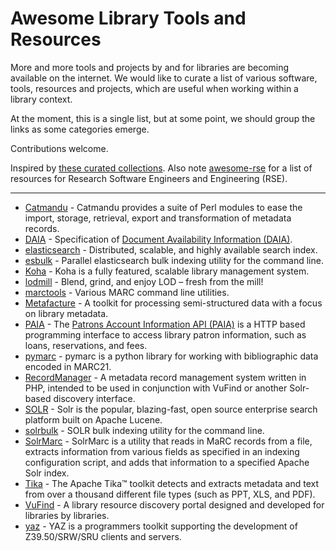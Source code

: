Awesome Library Tools and Resources
===================================

More and more tools and projects by and for libraries are becoming available on
the internet. We would like to curate a list of various software, tools,
resources and projects, which are useful when working within a library context.

At the moment, this is a single list, but at some point, we should group the
links as some categories emerge.

Contributions welcome.

Inspired by [these curated collections](https://github.com/sindresorhus/awesome). Also note [awesome-rse](https://github.com/geyslein/awesome-rse) for a list of resources for Research Software Engineers and Engineering (RSE).

----

* [Catmandu](https://metacpan.org/pod/Catmandu) - Catmandu provides a suite of Perl modules to ease the import, storage, retrieval, export and transformation of metadata records.
* [DAIA](https://github.com/gbv/daia) - Specification of [Document Availability Information (DAIA)](http://gbv.github.io/daia).
* [elasticsearch](https://www.elastic.co/) - Distributed, scalable, and highly available search index.
* [esbulk](https://github.com/miku/esbulk) - Parallel elasticsearch bulk indexing utility for the command line.
* [Koha](http://koha-community.org/) - Koha is a fully featured, scalable library management system.
* [lodmill](https://github.com/lobid/lodmill) - Blend, grind, and enjoy LOD – fresh from the mill!
* [marctools](https://github.com/ubleipzig/marctools) -  Various MARC command line utilities.
* [Metafacture](https://github.com/culturegraph/metafacture-core) - A toolkit for processing semi-structured data with a focus on library metadata.
* [PAIA](https://github.com/gbv/paia) - The [Patrons Account Information API (PAIA)](http://gbv.github.io/paia/paia.html) is a HTTP based programming interface to access library patron information, such as loans, reservations, and fees.
* [pymarc](https://github.com/edsu/pymarc) - pymarc is a python library for working with bibliographic data encoded in MARC21.
* [RecordManager](https://github.com/NatLibFi/RecordManager) - A metadata record management system written in PHP, intended to be used in conjunction with VuFind or another Solr-based discovery interface.
* [SOLR](http://lucene.apache.org/solr/) - Solr is the popular, blazing-fast, open source enterprise search platform built on Apache Lucene.
* [solrbulk](https://github.com/miku/solrbulk) - SOLR bulk indexing utility for the command line.
* [SolrMarc](https://github.com/solrmarc/solrmarc) - SolrMarc is a utility that reads in MaRC records from a file, extracts
information from various fields as specified in an indexing configuration script, and adds that information to a specified Apache Solr index.
* [Tika](https://tika.apache.org/) - The Apache Tika™ toolkit detects and extracts metadata and text from over a thousand different file types (such as PPT, XLS, and PDF).
* [VuFind](https://github.com/vufind-org/vufind/) - A library resource discovery portal designed and developed for libraries by libraries.
* [yaz](http://www.indexdata.com/yaz) - YAZ is a programmers toolkit supporting the development of Z39.50/SRW/SRU clients and servers.
